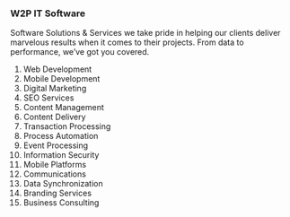 ### W2P IT Software ###
Software Solutions & Services we take pride in helping our clients deliver marvelous results when it comes to their projects. From data to performance, we’ve got you covered.

1) Web Development
2) Mobile Development
3) Digital Marketing
4) SEO Services
5) Content Management
6) Content Delivery
7) Transaction Processing
8) Process Automation
9) Event Processing
10) Information Security
11) Mobile Platforms
12) Communications
13) Data Synchronization
14) Branding Services
15) Business Consulting
